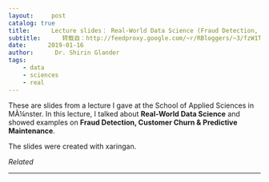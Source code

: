 ```yaml
---
layout:     post
catalog: true
title:      Lecture slides： Real-World Data Science (Fraud Detection, Customer Churn & Predictive Maintenance)
subtitle:      转载自：http://feedproxy.google.com/~r/RBloggers/~3/fzW1TZM0WkM/
date:      2019-01-16
author:      Dr. Shirin Glander
tags:
    - data
    - sciences
    - real
---
```






These are slides from a lecture I gave at the School of Applied Sciences in MÃ¼nster. In this lecture, I talked about **Real-World Data Science** and showed examples on **Fraud Detection, Customer Churn & Predictive Maintenance**.




The slides were created with xaringan.


*Related*








---
